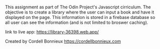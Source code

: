 This assignment as part of The Odin Project's Javascript cirriculum. The objective is to create a library where the user can input a book and have it displayed on the page. This information is stored in a firebase database so all user can see the information (and is not limited to broswer caching).

link to live app: https://library-36398.web.app/

Created by Cordell Bonnieux https://cordellbonnieux.com